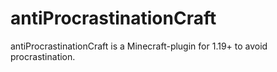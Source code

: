 # antiProcrastinationCraft
antiProcrastinationCraft is a Minecraft-plugin for 1.19+ to avoid procrastination. 
